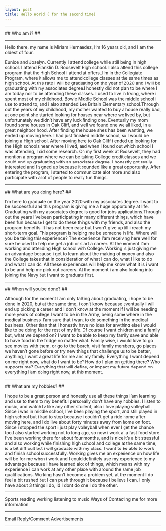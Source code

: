 ```yaml
---
layout: post
title: Hello World ( for the second time)
---
```





<hr/>
## Who am i? ##
<hr/>
Hello there, my name is Miriam Hernandez, I’m 16 years old, and I am the oldest of four. 

Eunice and Joselyn. Currently I attend college while still being in high school. I attend Franklin D. Roosevelt High school.
I also attend this college program that the High School i attend at offers..I’m in the Collegiate Program, where it allows me to attend college classes
at the same times as high school. At this rate I will be graduating on the year of 2020 and i will be graduating with my associates degree.I honestly did not plan to be where I am today nor to be attending these classes. I used to live in Irving, where i spent most of my childhood.
Bowie Middle School was the middle school i use to attend to, and i also attended Lee Britain Elementary school.Through out the years of my childhood,
my mother wanted to buy a house really bad, at one point she started looking for houses near where we lived by, but unfortunately we didn’t have any
luck finding one. Eventually my mom found some houses in Oak Cliff, and well we found one we all liked, in a great neighbor hood. After finding the
house shes has been wanting, we ended up moving here. I had just finished middle school, so I would be joining a High school. After moving here to
Oak Cliff i ended up looking for the High schools near where I lived, and when i found out which school I was attending, I did some research. On my
first week at Roosevelt, they had mention a program where we can be taking College credit classes and we could end up graduating with an associates
degree. I honestly got really interested and I signed up because it sounded like a great opportunity. After entering the program,
I started to communicate alot more and also participate with a lot of people to really fun things.
<hr/>
## What are you doing here? ##

I’m here to graduate on the year 2020 with my associates degree. I want to be successful and this program is giving me a huge opportunity at life.
Graduating with my associates degree is good for jobs applications.Through out the years I’ve been participating in many different things, which have
been fun because I get to do these things with my friends, and also the program benefits. It has not been easy but I won’t give up till i reach my
short-term goal. This program is helping me be someone in life.
Where will you be taking this experience?
The experience I’am receiving here well for sure be used to help me get a job or start a career. At the moment I’am working and attending High school
with College. Working is just giving me an advantage because i get to learn about the making of money and also the College takes that in consideration
of what I can do, what I like to do and what I can do. All these experiences will help me know what it is i want to be and help me pick out careers.
At the moment i am also looking into joining the Navy but i want to graduate first.
<hr/>
## When will you be done? ##

Although for the moment I’am only talking about graduating, i hope to be done in 2020, but at the same time, i don’t know because eventually I will end up picking a career and I don’t know at the moment if I will be needing more years of college.I want to be in the Army, being some where in the medical business. I’am sure that i want to do something in the medical business. Other than that i honestly have no idea for anything else i would like to be doing for the rest of my life. Of course I want children and a family but, what we depend on? I want to be able to keep my family save and able to have food in the fridge no matter what. Family wise, i would love to go see movies with them, or go to the beach, visit family members, go places we haven’t gone before or try new things that challenge us to be better, anything, I want a great life for me and my family. Everything I want depend on me right now, what do I want to be? How do I plan on getting there? Who supports me? Everything that will define, or impact my future depend on everything I’am doing right now, at this moment.
<hr/>
## What are my hobbies? ##

I hope to be a great person and honestly use all these things I’am learning and use to them to my benefit.I personally don’t have any hobbies. I listen to music, and watch tv like any other student, also i love playing volleyball. Since i was in middle school, I’ve been playing the sport, and still played in high school but i had to stop because i couldn’t get a ride home after moving here, and I do live about forty minutes away from home on foot. Since i stopped the sport i just play volleyball when ever I get the chance too.I also started working not to long ago, so now i work at a fast food store. I’ve been working there for about four months, and is nice it’s a bit stressful and also working while finishing high school and college at the same time, is a bit difficult but i will graduate with my class. I want to be able to work and finish school successfully. Working gives me an experience on how life will be for me when i work and I could definitely use my experience to my advantage because i have learned alot of things, which means with my experience i can work at any other place with around the same job qualifications. Working hasn’t become a problem yet, at the moment I do feel a bit rushed but I can push through it because i believe I can. I only have about 3 things i do, id I dont do one I do the other.
<hr/>
Sports
reading
working
listening to music
Ways of Contacting me for more information
<hr/>
Email
Reply/Comment
Advertisements
<hr/>
